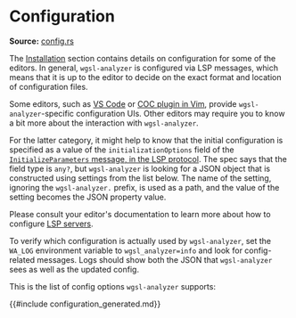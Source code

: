 # Configuration

**Source:** [config.rs](https://github.com/wgsl-analyzer/wgsl-analyzer/blob/main/crates/wgsl-analyzer/src/config.rs)

The [Installation](./installation.md) section contains details on configuration for some of the editors.
In general, `wgsl-analyzer` is configured via LSP messages, which means that it is up to the editor to decide on the exact format and location of configuration files.

Some editors, such as [VS Code](./vs_code.md) or [COC plugin in Vim](./other_editors.md#coc-wgsl-analyzer), provide `wgsl-analyzer`-specific configuration UIs.
Other editors may require you to know a bit more about the interaction with `wgsl-analyzer`.

For the latter category, it might help to know that the initial configuration is specified as a value of the `initializationOptions` field of the [`InitializeParameters` message, in the LSP protocol].
The spec says that the field type is `any?`, but `wgsl-analyzer` is looking for a JSON object that is constructed using settings from the list below.
The name of the setting, ignoring the `wgsl-analyzer.` prefix, is used as a path, and the value of the setting becomes the JSON property value.

Please consult your editor's documentation to learn more about how to configure [LSP servers](https://microsoft.github.io/language-server-protocol).

To verify which configuration is actually used by `wgsl-analyzer`, set the `WA_LOG` environment variable to `wgsl_analyzer=info` and look for config-related messages.
Logs should show both the JSON that `wgsl-analyzer` sees as well as the updated config.

This is the list of config options `wgsl-analyzer` supports:

{{#include configuration_generated.md}}

[`InitializeParameters` message, in the LSP protocol]: https://microsoft.github.io/language-server-protocol/specifications/specification-current/#initialize
